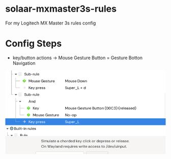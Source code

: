 # solaar-mxmaster3s-rules

For my Logitech MX Master 3s rules config

# Config Steps

- key/button actions -> Mouse Gesture Button = Gesture Botton Navigation

![alt text](image.png)
